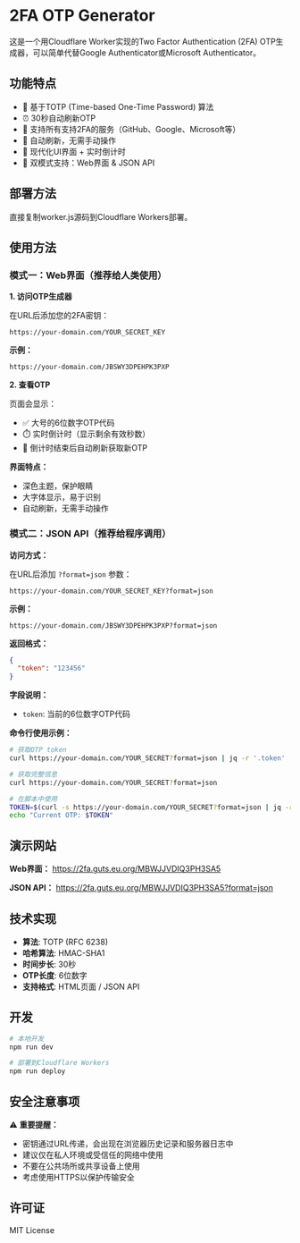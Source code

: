 # 2FA OTP Generator

这是一个用Cloudflare Worker实现的Two Factor Authentication (2FA) OTP生成器，可以简单代替Google Authenticator或Microsoft Authenticator。

## 功能特点

- 🔐 基于TOTP (Time-based One-Time Password) 算法
- ⏰ 30秒自动刷新OTP
- 📱 支持所有支持2FA的服务（GitHub、Google、Microsoft等）
- 🔄 自动刷新，无需手动操作
- 🎨 现代化UI界面 + 实时倒计时
- 🔌 双模式支持：Web界面 & JSON API

## 部署方法

直接复制worker.js源码到Cloudflare Workers部署。

## 使用方法

### 模式一：Web界面（推荐给人类使用）

**1. 访问OTP生成器**

在URL后添加您的2FA密钥：
```
https://your-domain.com/YOUR_SECRET_KEY
```

**示例：**
```
https://your-domain.com/JBSWY3DPEHPK3PXP
```

**2. 查看OTP**

页面会显示：
- ✅ 大号的6位数字OTP代码
- ⏱️ 实时倒计时（显示剩余有效秒数）
- 🔄 倒计时结束后自动刷新获取新OTP

**界面特点：**
- 深色主题，保护眼睛
- 大字体显示，易于识别
- 自动刷新，无需手动操作

### 模式二：JSON API（推荐给程序调用）

**访问方式：**

在URL后添加 `?format=json` 参数：
```
https://your-domain.com/YOUR_SECRET_KEY?format=json
```

**示例：**
```
https://your-domain.com/JBSWY3DPEHPK3PXP?format=json
```

**返回格式：**
```json
{
  "token": "123456"
}
```

**字段说明：**
- `token`: 当前的6位数字OTP代码

**命令行使用示例：**

```bash
# 获取OTP token
curl https://your-domain.com/YOUR_SECRET?format=json | jq -r '.token'

# 获取完整信息
curl https://your-domain.com/YOUR_SECRET?format=json

# 在脚本中使用
TOKEN=$(curl -s https://your-domain.com/YOUR_SECRET?format=json | jq -r '.token')
echo "Current OTP: $TOKEN"
```

## 演示网站

**Web界面：**
https://2fa.guts.eu.org/MBWJJVDIQ3PH3SA5

**JSON API：**
https://2fa.guts.eu.org/MBWJJVDIQ3PH3SA5?format=json

## 技术实现

- **算法**: TOTP (RFC 6238)
- **哈希算法**: HMAC-SHA1
- **时间步长**: 30秒
- **OTP长度**: 6位数字
- **支持格式**: HTML页面 / JSON API

## 开发

```bash
# 本地开发
npm run dev

# 部署到Cloudflare Workers
npm run deploy
```

## 安全注意事项

⚠️ **重要提醒：**
- 密钥通过URL传递，会出现在浏览器历史记录和服务器日志中
- 建议仅在私人环境或受信任的网络中使用
- 不要在公共场所或共享设备上使用
- 考虑使用HTTPS以保护传输安全

## 许可证

MIT License